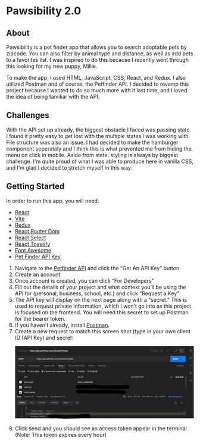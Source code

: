 <h1>Pawsibility 2.0</h1>
<h2>About</h2>
Pawsibility is a pet finder app that allows you to search adoptable pets by zipcode. You can also filter by animal type and distance, as well as add pets to a favorites list. I was inspired to do this because I recently went through this looking for my new puppy, Millie.

To make the app, I used HTML, JavaScript, CSS, React, and Redux. I also utilized Postman and of course, the Petfinder API. I decided to revamp this project because I wanted to do so much more with it last time, and I loved the idea of being familiar with the API.

<h2>Challenges</h2>
With the API set up already, the biggest obstacle I faced was passing state. I found it pretty easy to get lost with the multiple states I was working with. File structure was also an issue. I had decided to make the hamburger component seperately and I think this is what prevented me from hiding the menu on click in mobile. Aside from state, styling is always by biggest challenge. I'm quite proud of what I was able to produce here in vanilla CSS, and I'm glad I decided to stretch myself in this way.

<h2>Getting Started</h2>
In order to run this app, you will need:
<ul>
<li><a href="https://reactjs.org/docs/getting-started.html">React</a></li>
<li><a href="https://vitejs.dev/guide/">Vite</a></li>
<li><a href="https://www.npmjs.com/package/redux">Redux</a></li>
<li><a href="https://reactrouter.com/en/main/start/tutorial">React Router Dom</a></li>
<li><a href="https://react-select.com/home">React Select</a></li>
<li><a href="https://www.npmjs.com/package/react-toastify?activeTab=readme">React Toastify</a></li>
<li><a href="https://fontawesome.com/v5/docs/web/use-with/react">Font Awesome</a></li>
<li><a href="https://www.petfinder.com/developers/">Pet Finder API Key</a></li>
</ul>
<ol>
<li>Navigate to the <a href= "https://www.petfinder.com/developers/">Petfinder API</a> and click the “Get An API Key” button</li>
<li>Create an account</li>
<li>Once account is created, you can click “For Developers”</li>
<li>Fill out the details of your project and what context you’ll be using the API for (personal, business, school, etc.) and click “Request a Key”</li>
<li>The API key will display on the next page along with a “secret.” This is used to request private information, which I won’t go into as this project is focused on the frontend. You will need this secret to set up Postman for the bearer token. </li>
<li>If you haven’t already, install <a href="https://www.postman.com/downloads/">Postman</a>.</li>
<li>Create a new request to match this screen shot (type in your own client ID (API Key) and secret:

<img src = ".\src\assets\readme\PostmanScreenShot.png"></li>

<li>Click send and you should see an access token appear in the terminal (Note: This token expires every hour)</li></ol>
